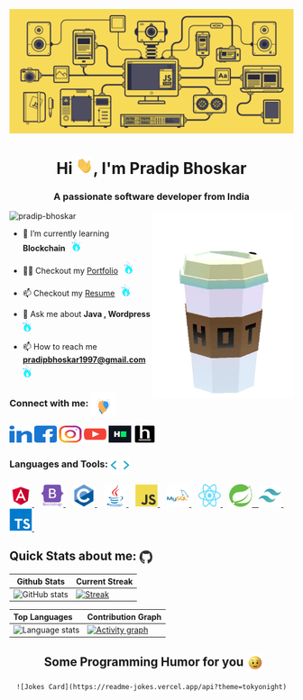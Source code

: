 <!-- ### Hi there 👋 -->

<!--
**pradip-bhoskar/pradip-bhoskar** is a ✨ _special_ ✨ repository because its `README.md` (this file) appears on your GitHub profile.

Here are some ideas to get you started:

- 🔭 I’m currently working on ...
- 🌱 I’m currently learning ...
- 👯 I’m looking to collaborate on ...
- 🤔 I’m looking for help with ...
- 💬 Ask me about ...
- 📫 How to reach me: ...
- 😄 Pronouns: ...
- ⚡ Fun fact: ...
-->

![MasterHead](https://raw.githubusercontent.com/pradip-bhoskar/pradip-bhoskar/main/readme/images/gif/github_profile.gif)


<h1 align="center">Hi <img
        src="https://raw.githubusercontent.com/pradip-bhoskar/pradip-bhoskar/main/readme/images/gif/wave.gif"
        width=30px height='30px'>, I'm Pradip Bhoskar</h1>
<h3 align="center">A passionate software developer from India</h3>
<img align="right" width="250" src="https://raw.githubusercontent.com/pradip-bhoskar/pradip-bhoskar/main/readme/images/gif/hot.webp">

<!-- profile view -->
<p align="left"> <img
        src="https://komarev.com/ghpvc/?username=pradip-bhoskar&label=Profile%20views&color=0e75b6&style=flat"
        alt="pradip-bhoskar" /> </p>

<!-- profile view end  -->
- 🌱 I’m currently learning **Blockchain** &nbsp; <img width="15" src="https://raw.githubusercontent.com/pradip-bhoskar/pradip-bhoskar/main/readme/images/gif/fire_water.webp">

<!-- Portfolio -->
- 👨‍💻 Checkout my [Portfolio](https://pradipbhoskar.com/) &nbsp; <img width="15" src="https://raw.githubusercontent.com/pradip-bhoskar/pradip-bhoskar/main/readme/images/gif/fire_water.webp">


<!-- Resume -->
- 📫 Checkout my [Resume](https://drive.google.com/file/d/1c5E-FGUr_xLfClISFKc2ubavxyVTKaEK/view) &nbsp; <img width="15" src="https://raw.githubusercontent.com/pradip-bhoskar/pradip-bhoskar/main/readme/images/gif/fire_water.webp">


- 💬 Ask me about **Java , Wordpress**&nbsp; <img width="15"
    src="https://raw.githubusercontent.com/pradip-bhoskar/pradip-bhoskar/main/readme/images/gif/fire_water.webp">

- 📫 How to reach me **pradipbhoskar1997@gmail.com** &nbsp; <img width="15"
    src="https://raw.githubusercontent.com/pradip-bhoskar/pradip-bhoskar/main/readme/images/gif/fire_water.webp">


<!-- Connect with me -->

<h3 align="left">Connect with me: <img src = "https://raw.githubusercontent.com/pradip-bhoskar/pradip-bhoskar/main/readme/images/gif/handShake.gif" width = 44px height=44px align="center"></h3>
<p align="left">
    <!-- <a href="https://twitter.com/pradip_bhoskar" target="blank"><img align="center"
            src="https://raw.githubusercontent.com/pradip-bhoskar/pradip-bhoskar/main/readme/images/social/twitter.svg"
            alt="pradip_bhoskar" height="30" width="40" /></a> -->
    <a href="https://linkedin.com/in/pradip-bhoskar-218911171" target="blank"><img align="center"
            src="https://raw.githubusercontent.com/pradip-bhoskar/pradip-bhoskar/main/readme/images/social/linked-in-alt.svg"
            alt="pradip-bhoskar-218911171" height="30" width="40" /></a>
    <a href="https://fb.com/pradip.bhoskar.3" target="blank"><img align="center"
            src="https://raw.githubusercontent.com/pradip-bhoskar/pradip-bhoskar/main/readme/images/social/facebook.svg"
            alt="pradip.bhoskar.3" height="30" width="40" /></a>
    <a href="https://instagram.com/pradip_bhoskar" target="blank"><img align="center"
            src="https://raw.githubusercontent.com/pradip-bhoskar/pradip-bhoskar/main/readme/images/social/instagram.svg"
            alt="pradip_bhoskar" height="30" width="40" /></a>
    <a href="https://www.youtube.com/channel/UCgqy61ayV4bRT2bEoBEjRwA" target="blank"><img align="center"
            src="https://raw.githubusercontent.com/pradip-bhoskar/pradip-bhoskar/main/readme/images/social/youtube.svg"
            alt="ucgqy61ayv4brt2beobejrwa" height="30" width="40" /></a>
    <a href="https://www.hackerrank.com/pradipbhoskar191" target="blank"><img align="center"
            src="https://raw.githubusercontent.com/pradip-bhoskar/pradip-bhoskar/main/readme/images/social/hackerrank.svg"
            alt="pradipbhoskar191" height="30" width="40" /></a>
    <a href="https://www.hackerearth.com/@pradipbhoskar1997" target="blank"><img align="center"
            src="https://raw.githubusercontent.com/pradip-bhoskar/pradip-bhoskar/main/readme/images/social/hackerearth.svg"
            alt="pradipbhoskar1997" height="30" width="40" /></a>
</p>

<!-- Tools and Languages  -->
<h3 align="left">Languages and Tools: <img src = "https://raw.githubusercontent.com/pradip-bhoskar/pradip-bhoskar/main/readme/images/gif/code.gif" width = 34px height=34px align="center"></h3>
<p align="left">
    <a href="https://angular.io" target="_blank" rel="noreferrer"> <img
            src="https://raw.githubusercontent.com/pradip-bhoskar/pradip-bhoskar/main/readme/images/languages/angular.svg" alt="angular" width="40" height="40" />
    </a>&nbsp;&nbsp;
    <!-- <a href="https://www.blender.org/" target="_blank" rel="noreferrer"> <img
            src="https://raw.githubusercontent.com/pradip-bhoskar/pradip-bhoskar/main/readme/images/languages/blender_community_badge_white.svg" alt="blender"
            width="40" height="40" /> </a>&nbsp;&nbsp; -->
    <a href="https://getbootstrap.com" target="_blank" rel="noreferrer"> <img
            src="https://raw.githubusercontent.com/pradip-bhoskar/pradip-bhoskar/main/readme/images/languages/bootstrap-plain-wordmark.svg"
            alt="bootstrap" width="40" height="40" /> </a>&nbsp;&nbsp;
    <a href="https://www.cprogramming.com/" target="_blank" rel="noreferrer"> <img
            src="https://raw.githubusercontent.com/pradip-bhoskar/pradip-bhoskar/main/readme/images/languages/c-original.svg" alt="c" width="40"
            height="40" /> </a>&nbsp;&nbsp;
    <!-- <a href="https://www.w3schools.com/cpp/" target="_blank" rel="noreferrer"> <img
            src="https://raw.githubusercontent.com/pradip-bhoskar/pradip-bhoskar/main/readme/images/languages/cplusplus-original.svg"
            alt="cplusplus" width="40" height="40" /> </a>&nbsp;&nbsp;
    <a href="https://www.w3schools.com/css/" target="_blank" rel="noreferrer"> <img
            src="https://raw.githubusercontent.com/pradip-bhoskar/pradip-bhoskar/main/readme/images/languages/css3-original-wordmark.svg"
            alt="css3" width="40" height="40" /> </a>&nbsp;&nbsp;
    <a href="https://git-scm.com/" target="_blank" rel="noreferrer">
        <img src="https://raw.githubusercontent.com/pradip-bhoskar/pradip-bhoskar/main/readme/images/languages/git-scm-icon.svg" alt="git" width="40" height="40" /> </a>&nbsp;&nbsp;
    <a href="https://www.w3.org/html/" target="_blank" rel="noreferrer"> <img
            src="https://raw.githubusercontent.com/pradip-bhoskar/pradip-bhoskar/main/readme/images/languages/html5-original-wordmark.svg"
            alt="html5" width="40" height="40" /> </a>&nbsp;&nbsp; -->
    <a href="https://www.java.com" target="_blank" rel="noreferrer">
        <img src="https://raw.githubusercontent.com/pradip-bhoskar/pradip-bhoskar/main/readme/images/languages/java-original.svg" alt="java"
            width="40" height="40" /> </a>&nbsp;&nbsp;
    <a href="https://developer.mozilla.org/en-US/docs/Web/JavaScript" target="_blank" rel="noreferrer"> <img
            src="https://raw.githubusercontent.com/pradip-bhoskar/pradip-bhoskar/main/readme/images/languages/javascript-original.svg"
            alt="javascript" width="40" height="40" /> </a>&nbsp;&nbsp;
    <!-- <a href="https://www.linux.org/" target="_blank" rel="noreferrer"> <img
            src="https://raw.githubusercontent.com/pradip-bhoskar/pradip-bhoskar/main/readme/images/languages/linux-original.svg" alt="linux"
            width="40" height="40" /> </a>&nbsp;&nbsp; -->
    <a href="https://www.mysql.com/" target="_blank" rel="noreferrer"> <img
            src="https://raw.githubusercontent.com/pradip-bhoskar/pradip-bhoskar/main/readme/images/languages/mysql-original-wordmark.svg"
            alt="mysql" width="40" height="40" /> </a>&nbsp;&nbsp;
    <!-- <a href="https://nodejs.org" target="_blank" rel="noreferrer">
        <img src="https://raw.githubusercontent.com/pradip-bhoskar/pradip-bhoskar/main/readme/images/languages/nodejs-original-wordmark.svg"
            alt="nodejs" width="40" height="40" /> </a>&nbsp;&nbsp;
    <a href="https://www.php.net" target="_blank" rel="noreferrer">
        <img src="https://raw.githubusercontent.com/pradip-bhoskar/pradip-bhoskar/main/readme/images/languages/php-original.svg" alt="php"
            width="40" height="40" /> </a>&nbsp;&nbsp; <a href="https://reactjs.org/" target="_blank" rel="noreferrer"> <img
            src="https://raw.githubusercontent.com/pradip-bhoskar/pradip-bhoskar/main/readme/images/languages/react-original-wordmark.svg"
            alt="react" width="40" height="40" /> </a>&nbsp;&nbsp; -->
    <a href="https://reactjs.org/" target="_blank" rel="noreferrer"> <img
            src="https://raw.githubusercontent.com/pradip-bhoskar/pradip-bhoskar/main/readme/images/languages/header_logo.svg" alt="reactnative" width="40" height="40" /> </a>&nbsp;&nbsp;
    <a href="https://spring.io/" target="_blank" rel="noreferrer"> <img
            src="https://raw.githubusercontent.com/pradip-bhoskar/pradip-bhoskar/main/readme/images/languages/springio-icon.svg" alt="spring" width="40" height="40" />&nbsp;&nbsp;
    </a>
    <a href="https://tailwindcss.com/" target="_blank" rel="noreferrer"> <img
            src="https://raw.githubusercontent.com/pradip-bhoskar/pradip-bhoskar/main/readme/images/languages/tailwindcss-icon.svg" alt="tailwind" width="40"
            height="40" /> </a>&nbsp;&nbsp;
    <a href="https://www.typescriptlang.org/" target="_blank" rel="noreferrer"> <img
            src="https://raw.githubusercontent.com/pradip-bhoskar/pradip-bhoskar/main/readme/images/languages/typescript-original.svg"
            alt="typescript" width="40" height="40" /> </a>&nbsp;&nbsp;
</p>


<!-- stats start -->
<h2>Quick Stats about me: <img
        src='https://raw.githubusercontent.com/pradip-bhoskar/pradip-bhoskar/main/readme/images/gif/github.gif'
        width='25px' height="25px" align="center"></h2>



| Github Stats | Current Streak |
| --- | --- |
| ![GitHub stats](https://github-readme-stats.vercel.app/api?username=pradip-bhoskar&show_icons=true) | [![Streak](https://github-readme-streak-stats.herokuapp.com?user=pradip-bhoskar)](https://git.io/streak-stats) |


<!-- &theme=tokyonight -->
<!-- Theme color -->
<!-- dark, radical, merko, gruvbox, tokyonight, onedark, cobalt, synthwave, highcontrast, dracula -->



| Top Languages | Contribution Graph  |
| :--- | --- |
| <img height=200 width=350 src="https://github-readme-stats.vercel.app/api/top-langs?username=pradip-bhoskar&show_icons=true" alt="Language stats" /> | [![Activity graph](https://activity-graph.herokuapp.com/graph?username=pradip-bhoskar&custom_title=This%20is%20a%20title&hide_border=true)](https://github.com/pradip-bhoskar/github-readme-activity-graph) |

<!-- stats end -->

<div align="center">
    <h2>&nbsp; Some Programming Humor for you <img align='center'
            src='https://raw.githubusercontent.com/pradip-bhoskar/pradip-bhoskar/main/readme/images/gif/winkFace.gif'
            width='32px' height='32px'></h2>

    ![Jokes Card](https://readme-jokes.vercel.app/api?theme=tokyonight)
</div>

<br>
